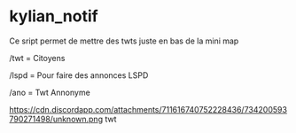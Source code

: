# kylian_notif

Ce sript permet de mettre des twts juste en bas de la mini map

/twt = Citoyens

/lspd = Pour faire des annonces LSPD

/ano = Twt Annonyme

https://cdn.discordapp.com/attachments/711616740752228436/734200593790271498/unknown.png twt

